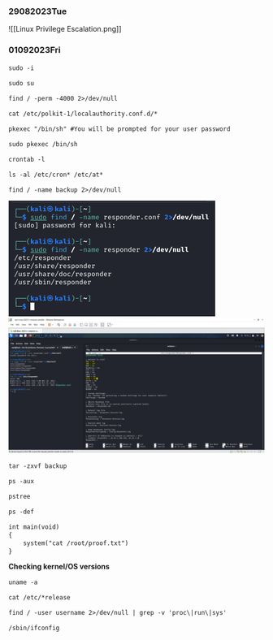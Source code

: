 ### 29082023Tue


![[Linux Privilege Escalation.png]]

### 01092023Fri

```
sudo -i
```

```
sudo su
```

```
find / -perm -4000 2>/dev/null
```

```
cat /etc/polkit-1/localauthority.conf.d/*
```

```
pkexec "/bin/sh" #You will be prompted for your user password
```

```
sudo pkexec /bin/sh
```

```
crontab -l
```

```
ls -al /etc/cron* /etc/at*
```

```
find / -name backup 2>/dev/null
```

![](Pasted%20image%2020231021151128.png)
![](Pasted%20image%2020231021151351.png)

```
tar -zxvf backup
```

```
ps -aux
```

```
pstree
```

```
ps -def
```

```
int main(void)
{
	system("cat /root/proof.txt")
}
```

**Checking kernel/OS versions**

```
uname -a
```

```
cat /etc/*release
```

```
find / -user username 2>/dev/null | grep -v 'proc\|run\|sys'
```

```
/sbin/ifconfig
```
